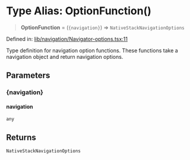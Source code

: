 # Type Alias: OptionFunction()

> **OptionFunction** = (`{navigation}`) => `NativeStackNavigationOptions`

Defined in: [lib/navigation/Navigator-options.tsx:11](https://github.com/aldesgroup/goaldn/blob/850e22fffd19501920628173674ada43cba9a29a/lib/navigation/Navigator-options.tsx#L11)

Type definition for navigation option functions.
These functions take a navigation object and return navigation options.

## Parameters

### \{navigation\}

#### navigation

`any`

## Returns

`NativeStackNavigationOptions`
